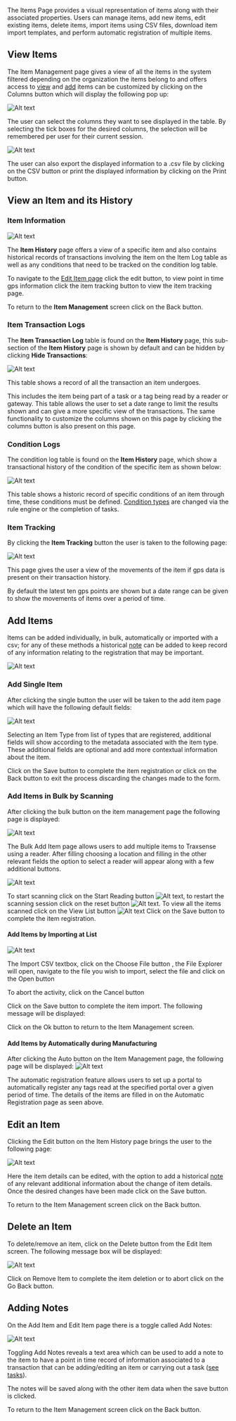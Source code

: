 The Items Page provides a visual representation of items along with their associated properties. Users can manage items, add new items, edit existing items, delete items, import items using CSV files, download item import templates, and perform automatic registration of multiple items.

## View Items

The Item Management page gives a view of all the items in the system filtered depending on the organization the items belong to and offers access to [view](#view-an-item-and-its-history) and [add](#add-items) items can be customized by clicking on the Columns button which will display the following pop up:

![Alt text](../assets/images/items/Traxsense-Items-Management.png)

The user can select the columns they want to see displayed in the table. By selecting the tick boxes for the desired columns, the selection will be remembered per user for their current session.

![Alt text](../assets/images/items/Traxsense-Items-Management-Columns.png)

The user can also export the displayed information to a .csv file by clicking on the CSV button or print the displayed information by clicking on the Print button.

## View an Item and its History

### Item Information

![Alt text](../assets/images/items/Traxsense-Item-History.png)

The **Item History** page offers a view of a specific item and also contains historical records of transactions involving the item on the Item Log table as well as any conditions that need to be tracked on the condition log table.

To navigate to the [Edit Item page](#edit-an-item) click the edit button, to view point in time gps information click the item tracking button to view the item tracking page.

To return to the **Item Management** screen click on the Back button.

### Item Transaction Logs

The **Item Transaction Log** table is found on the **Item History** page, this sub-section of the **Item History** page is shown by default and can be hidden by clicking **Hide Transactions**:

![Alt text](../assets/images/items/Traxsense-Item-Transaction-Log.png)

This table shows a record of all the transaction an item undergoes.

This includes the item being part of a task or a tag being read by a reader or gateway. This table allows the user to set a date range to limit the results shown and can give a more specific view of the transactions. The same functionality to customize the columns shown on this page by clicking the columns button is also present on this page.

### Condition Logs

The condition log table is found on the **Item History** page, which show a transactional history of the condition of the specific item as shown below:

![Alt text](../assets/images/items/Traxsense-Condition-Log.png)

This table shows a historic record of specific conditions of an item through time, these conditions must be defined. [Condition types](../types#item-status) are changed via the rule engine or the completion of tasks.

### Item Tracking

By clicking the **Item Tracking** button the user is taken to the following page:

![Alt text](../assets/images/items/Traxsense-Item-Tracking.png)

This page gives the user a view of the movements of the item if gps data is present on their transaction history.

By default the latest ten gps points are shown but a date range can be given to show the movements of items over a period of time.

## Add Items

Items can be added individually, in bulk, automatically or imported with a csv; for any of these methods a historical [note](#adding-notes) can be added to keep record of any information relating to the registration that may be important.

![Alt text](../assets/images/items/Traxsense-Items-Management-Add-Buttons.png)

### Add Single Item

After clicking the single button the user will be taken to the add item page which will have the following default fields:

![Alt text](../assets/images/items/Traxsense-Add-Item.png)

Selecting an Item Type from list of types that are registered, additional fields will show according to the metadata associated with the item type. These additional fields are optional and add more contextual information about the item.

Click on the Save button to complete the item registration or click on the Back button to exit the process discarding the changes made to the form.

### Add Items in Bulk by Scanning

After clicking the bulk button on the item management page the following page is displayed:

![Alt text](../assets/images/items/Traxsense-Bulk-Add-Item.png)

The Bulk Add Item page allows users to add multiple items to Traxsense using a reader. After filling choosing a location and filling in the other relevant fields the option to select a reader will appear along with a few additional buttons.

![Alt text](../assets/images/items/Traxsense-Bulk-Add-Item-Readers.png)

To start scanning click on the Start Reading button ![Alt text](../assets/images/items/Traxsense-Start-Scanning.png), to restart the scanning session click on the reset button ![Alt text](../assets/images/items/Traxsense-Reset-Scan.png).
To view all the items scanned click on the View List button ![Alt text](../assets/images/items/Traxsense-View-List.png)
Click on the Save button to complete the item registration.

#### Add Items by Importing at List

![Alt text](../assets/images/items/Traxsense-Item-Importer.png)

The Import CSV textbox, click on the Choose File button , the File Explorer will open, navigate to the file you wish to import, select the file and click on the Open button

To abort the activity, click on the Cancel button

Click on the Save button to complete the item import.
The following message will be displayed:

Click on the Ok button to return to the Item Management screen.

#### Add Items by Automatically during Manufacturing

After clicking the Auto button on the Item Management page, the following page will be displayed:
![Alt text](../assets/images/items/Traxsense-Automatic-Registration.png)

The automatic registration feature allows users to set up a portal to automatically register any tags read at the specified portal over a given period of time. The details of the items are filled in on the Automatic Registration page as seen above.

## Edit an Item

Clicking the Edit button on the Item History page brings the user to the following page:

![Alt text](../assets/images/items/Traxsense-Edit-Item.png)

Here the item details can be edited, with the option to add a historical [note](#adding-notes) of any relevant additional information about the change of item details. Once the desired changes have been made click on the Save button.

To return to the Item Management screen click on the Back button.

## Delete an Item

To delete/remove an item, click on the Delete button from the Edit Item screen.
The following message box will be displayed:

![Alt text](../assets/images/items/Traxsense-Confirm-Delete.png)

Click on Remove Item to complete the item deletion or to abort click on the Go Back button.

## Adding Notes

On the Add Item and Edit Item page there is a toggle called Add Notes:

![Alt text](../assets/images/items/Traxsense-Items-Add-Notes.png)

Toggling Add Notes reveals a text area which can be used to add a note to the item to have a point in time record of information associated to a transaction that can be adding/editing an item or carrying out a task ([see tasks](../tasks#view-task-details)).

The notes will be saved along with the other item data when the save button is clicked.

To return to the Item Management screen click on the Back button.

